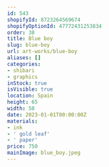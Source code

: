 ```yaml
---
id: 543
shopifyId: 8723264569674
shopifyOptionId: 47772431253834
order: 38
title: Blue boy
slug: blue-boy
url: art-works/blue-boy
aliases: []
categories:
- shibari
- graphics
inStock: true
isVisible: true
location: Spain
height: 65
width: 50
date: 2023-01-01T00:00:00Z
materials:
- ink
- ' gold leaf'
- ' paper'
price: 750
mainImage: blue_boy.jpeg
---
```


